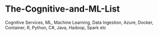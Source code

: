 # The-Cognitive-and-ML-List
Cognitive Services, ML, Machine Learning, Data Ingestion, Azure, Docker, Container, R, Python, C#, Java, Hadoop, Spark etc
